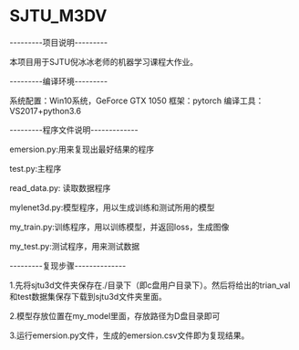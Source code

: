 # SJTU_M3DV

---------项目说明---------

本项目用于SJTU倪冰冰老师的机器学习课程大作业。

---------编译环境---------

系统配置：Win10系统，GeForce GTX 1050
框架：pytorch
编译工具：VS2017+python3.6

---------程序文件说明-------------

emersion.py:用来复现出最好结果的程序
	
test.py:主程序
	
read_data.py: 读取数据程序
	
mylenet3d.py:模型程序，用以生成训练和测试所用的模型
	
my_train.py:训练程序，用以训练模型，并返回loss，生成图像
	
my_test.py:测试程序，用来测试数据

---------复现步骤--------------
	
1.先将sjtu3d文件夹保存在./目录下（即c盘用户目录下）。然后将给出的trian_val和test数据集保存下载到sjtu3d文件夹里面。	
	
2.模型存放位置在my_model里面，存放路径为D盘目录即可	
	
3.运行emersion.py文件，生成的emersion.csv文件即为复现结果。
